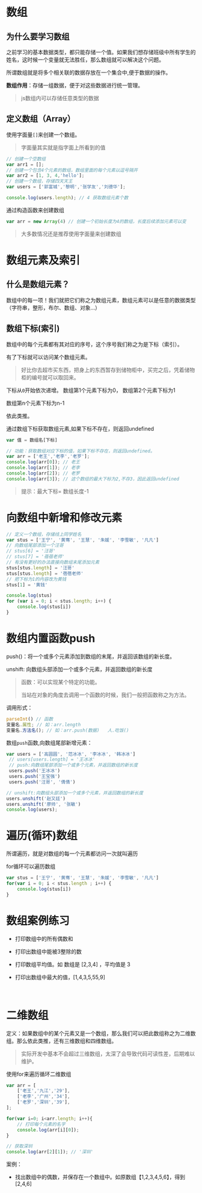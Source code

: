 # 数组

## 为什么要学习数组



之前学习的基本数据类型，都只能存储一个值。如果我们想存储班级中所有学生的姓名，这时候一个变量就无法胜任，那么数组就可以解决这个问题。

所谓数组就是将多个相关联的数据存放在一个集合中,便于数据的操作。



**数组作用**：存储一组数据，便于对这些数据进行统一管理。

> js数组内可以存储任意类型的数据

## 定义数组（Array）

使用字面量`[]`来创建一个数组。

> 字面量其实就是指字面上所看到的值 

```javascript
// 创建一个空数组
var arr1 = []; 
// 创建一个包含4个元素的数组，数组里面的每个元素以逗号隔开
var arr2 = [1, 3, 4,'hello']; 
// 创建一个数组，存储四天天王
var users = ['郭富城','黎明','张学友','刘德华'];

console.log(users.length); // 4 获取数组元素个数
```



通过构造函数来创建数组

```js
var arr = new Array(4) // 创建一个初始长度为4的数组，长度后续添加元素可以变
```

> 大多数情况还是推荐使用字面量来创建数组



# 数组元素及索引

## 什么是数组元素？

数组中的每一项！我们就把它们称之为数组元素，数组元素可以是任意的数据类型（字符串，整形，布尔、数组、对象…）

## 数组下标(索引)

数组中的每个元素都有其对应的序号，这个序号我们称之为是下标（索引）。

有了下标就可以访问某个数组元素。

> 好比你去超市买东西，把身上的东西暂存到储物柜中，买完之后，凭着储物柜的编号就可以取回来。



下标从`0`开始依次递增。
数组第1个元素下标为0，
数组第2个元素下标为1

数组第n个元素下标为n-1

依此类推。



通过数组下标获取数组元素,如果下标不存在，则返回undefined
```javascript
var 值 = 数组名[下标]
```

```javascript
// 功能：获取数组对应下标的值，如果下标不存在，则返回undefined。
var arr = ['老王','老李','老罗'];
console.log(arr[0]); // 老王
console.log(arr[1]); // 老李
console.log(arr[2]); // 老罗
console.log(arr[3]); // 这个数组的最大下标为2,不存3，因此返回undefined
```

> 提示：最大下标= 数组长度-1





# 向数组中新增和修改元素

```javascript
// 定义一个数组，存储线上同学姓名
var stus = ['王宁', '黄骞', '王慧', '朱媛', '李雪敏', '凡凡']
// 向数组尾部添加一个汪哥
// stus[6] = '汪哥'
// stus[7] = '蓓蓓老师'
// 有没有更好的办法直接向数组末尾添加元素
stus[stus.length] = '汪哥'
stus[stus.length] = '蓓蓓老师'
// 把下标为1的内容改为黄钱
stus[1] = '黄钱'

console.log(stus)
for (var i = 0; i < stus.length; i++) {
    console.log(stus[i])
}
```





# 数组内置函数push

push()：将一个或多个元素添加到数组的末尾，并返回该数组的新长度。 

unshift: 向数组头部添加一个或多个元素，并返回数组的新长度

> 函数：可以实现某个特定的功能。
>
> 当站在对象的角度去调用一个函数的时候，我们一般把函数称之为方法。

调用形式：

```javascript
parseInt() // 函数
变量名.属性; // 如：arr.length 
变量名.方法名(); // 如：arr.push(数据)   人.吃饭()
```



数组`push`函数,向数组尾部新增元素：

```js
var users = ['高圆圆', '范冰冰', '李冰冰', '韩冰冰']
 // users[users.length] = '王冰冰'
 // push:向数组尾部添加一个或多个元素，并返回数组的新长度
 users.push('王冰冰')
 users.push('王宝强')
 users.push('汪哥', '倩倩')

// unshift:向数组头部添加一个或多个元素，并返回数组的新长度
users.unshift('赵又廷')
users.unshift('廖帅', '张敏')
console.log(users);
```



# 遍历(循环)数组

所谓遍历，就是对数组的每一个元素都访问一次就叫遍历

for循环可以遍历数组

```javascript
var stus = ['王宁', '黄骞', '王慧', '朱媛', '李雪敏', '凡凡']
for(var i = 0; i < stus.length ; i++) {
	console.log(stus[i])
}
```



# 数组案例练习

- 打印数组中的所有偶数和

- 打印出数组中能被3整除的数

- 打印数组平均值。如 数组是 [2,3,4] ，平均值是 3

- 打印出数组中最大的值，[1,4,3,5,55,9]

  ​



# 二维数组

定义：如果数组中的某个元素又是一个数组，那么我们可以把此数组称之为二维数组。那么依此类推，还有三维数组和四维数组。

> 实际开发中基本不会超过三维数组，太深了会导致代码可读性差，后期难以维护。


使用for来遍历循环二维数组

```javascript
var arr = [
	['老王','九江','29'],  
	['老李','广州','34'],
	['老罗','深圳','39'],
];

for(var i=0; i<arr.length; i++){
    // 打印每个元素的名字
	console.log(arr[i][0]);
}

// 获取深圳
console.log(arr[2][1]); // '深圳'
```



案例：

- 找出数组中的偶数，并保存在一个数组中。如原数组【1,2,3,4,5,6】，得到 [2,4,6]

